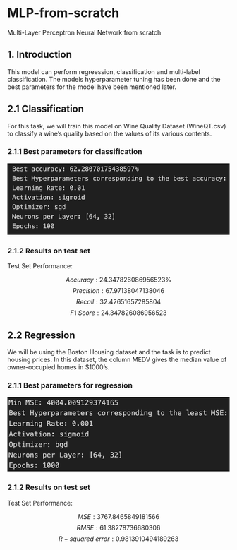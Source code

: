 # MLP-from-scratch
Multi-Layer Perceptron Neural Network from scratch

## 1. Introduction

This model can perform regreession, classification and multi-label classification. The models hyperparameter tuning has been done and the best parameters for the model have been mentioned later.

##  2.1 Classification

For this task, we will train this model on Wine Quality Dataset (WineQT.csv) to classify a wine’s quality based on the values of its various contents.

### 2.1.1 Best parameters for classification

![alt text](images/Best-params-class.png)

### 2.1.2 Results on test set

Test Set Performance:

$$Accuracy: 24.347826086956523\%$$
$$Precision: 67.97138047138046$$
$$Recall: 32.42651657285804$$
$$F1\ Score: 24.347826086956523$$


## 2.2 Regression

We will be using the Boston Housing dataset and the task is to predict housing prices. In this dataset, the column MEDV
gives the median value of owner-occupied homes in $1000’s.

### 2.1.1 Best parameters for regression

![alt text](images/Best-params-reg.png)

### 2.1.2 Results on test set

Test Set Performance:

$$MSE: 3767.8465849181566$$
$$RMSE: 61.38278736680306$$
$$R-squared\ error: 0.9813910494189263$$

